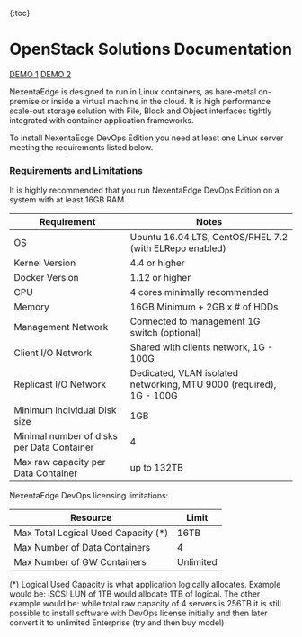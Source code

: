 {:toc}

# OpenStack Solutions Documentation

[DEMO 1](demo/demo)
[DEMO 2](demo)

NexentaEdge is designed to run in Linux containers, as bare-metal on-premise or inside a virtual machine in the cloud. It is high performance scale-out storage solution with File, Block and Object interfaces tightly integrated with container application frameworks.

To install NexentaEdge DevOps Edition you need at least one Linux server meeting the requirements listed below.

### Requirements and Limitations
It is highly recommended that you run NexentaEdge DevOps Edition on a system with at least 16GB RAM.

| Requirement | Notes |
|---------------|---------|
| OS|Ubuntu 16.04 LTS, CentOS/RHEL 7.2 (with ELRepo enabled) |
| Kernel Version | 4.4 or higher |
| Docker Version | 1.12 or higher |
| CPU | 4 cores minimally recommended |
| Memory | 16GB Minimum + 2GB x # of HDDs |
| Management Network | Connected to management 1G switch (optional) |
| Client I/O Network | Shared with clients network, 1G - 100G |
| Replicast I/O Network | Dedicated, VLAN isolated networking, MTU 9000 (required), 1G - 100G |
| Minimum individual Disk size | 1GB |
| Minimal number of disks per Data Container | 4 |
| Max raw capacity per Data Container | up to 132TB |

NexentaEdge DevOps licensing limitations:

| Resource | Limit |
|------------|-------|
| Max Total Logical Used Capacity (*)| 16TB |
| Max Number of Data Containers | 4 |
| Max Number of GW Containers | Unlimited |

(*) Logical Used Capacity is what application logically allocates. Example would be: iSCSI LUN of 1TB would allocate 1TB of logical. The other example would be: while total raw capacity of 4 servers is 256TB it is still possible to install software with DevOps license initially and then later convert it to unlimited Enterprise (try and then buy model)

